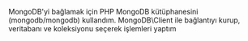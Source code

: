 MongoDB'yi bağlamak için PHP MongoDB kütüphanesini (mongodb/mongodb) kullandım. MongoDB\Client ile bağlantıyı kurup, veritabanı ve koleksiyonu seçerek işlemleri yaptım
